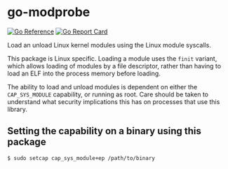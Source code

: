 # go-modprobe

[![Go Reference](https://pkg.go.dev/badge/pault.ag/go/modprobe.svg)](https://pkg.go.dev/pault.ag/go/modprobe)
[![Go Report Card](https://goreportcard.com/badge/pault.ag/go/modprobe)](https://goreportcard.com/report/pault.ag/go/modprobe)

Load an unload Linux kernel modules using the Linux module syscalls.

This package is Linux specific. Loading a module uses the `finit` variant,
which allows loading of modules by a file descriptor, rather than having to
load an ELF into the process memory before loading.

The ability to load and unload modules is dependent on either the `CAP_SYS_MODULE`
capability, or running as root. Care should be taken to understand what security
implications this has on processes that use this library.

## Setting the capability on a binary using this package

```
$ sudo setcap cap_sys_module+ep /path/to/binary
```
